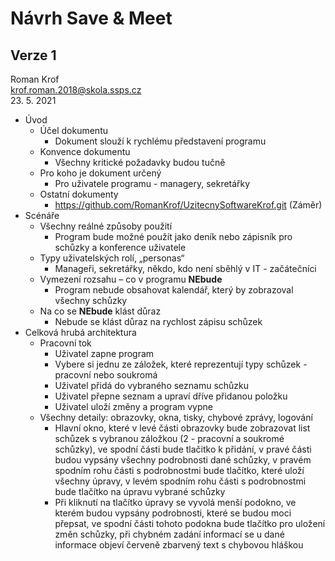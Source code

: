 # Návrh Save & Meet
## Verze 1

Roman Krof <br/>
krof.roman.2018@skola.ssps.cz <br/>
23. 5. 2021

* Úvod
  * Účel dokumentu
    * Dokument slouží k rychlému představení programu
  * Konvence dokumentu
    * Všechny kritické požadavky budou tučně
  * Pro koho je dokument určený
    * Pro uživatele programu - managery, sekretářky
  * Ostatní dokumenty
    * https://github.com/RomanKrof/UzitecnySoftwareKrof.git (Záměr)
* Scénáře
  * Všechny reálné způsoby použití
    * Program bude možné použít jako deník nebo zápisník pro schůzky a konference uživatele
  * Typy uživatelských rolí, „personas“
    * Manageři, sekretářky, někdo, kdo není sběhlý v IT - začátečníci
  * Vymezení rozsahu – co v programu **NEbude**
    * Program nebude obsahovat kalendář, který by zobrazoval všechny schůzky
  * Na co se **NEbude** klást důraz
    * Nebude se klást důraz na rychlost zápisu schůzek
* Celková hrubá architektura
  * Pracovní tok
    * Uživatel zapne program
    * Vybere si jednu ze záložek, které reprezentují typy schůzek - pracovní nebo soukromá
    * Uživatel přidá do vybraného seznamu schůzku
    * Uživatel přepne seznam a upraví dříve přidanou položku
    * Uživatel uloží změny a program vypne
  * Všechny detaily: obrazovky, okna, tisky, chybové zprávy, logování
    * Hlavní okno, které v levé části obrazovky bude zobrazovat list schůzek s vybranou záložkou (2 - pracovní a soukromé schůzky), ve spodní části bude tlačitko k přidání, v pravé části budou vypsány všechny podrobnosti dané schůzky, v pravém spodním rohu části s podrobnostmi bude tlačítko, které uloží všechny úpravy, v levém spodním rohu části s podrobnostmi bude tlačítko na úpravu vybrané schůzky
    * Při kliknutí na tlačítko úpravy se vyvolá menší podokno, ve kterém budou vypsány podrobnosti, které se budou moci přepsat, ve spodní části tohoto podokna bude tlačítko pro uložení změn schůzky, při chybném zadání informací se u dané informace objeví červeně zbarvený text s chybovou hláškou
